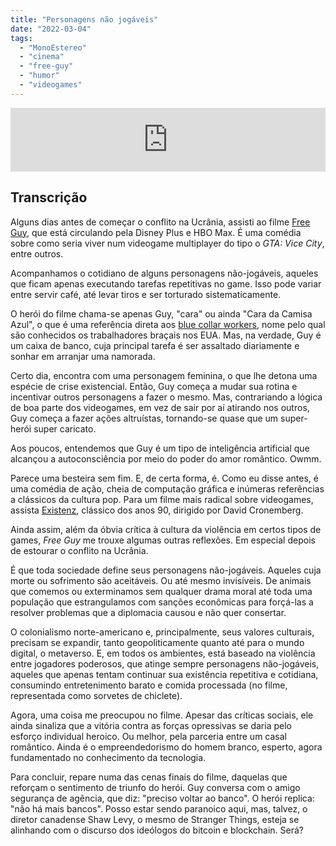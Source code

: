 ```yaml
---
title: "Personagens não jogáveis"
date: "2022-03-04"
tags: 
  - "MonoEstereo"
  - "cinema"
  - "free-guy"
  - "humor"
  - "videogames"
---
```


<iframe src="https://anchor.fm/monoestereo/embed/episodes/Personagens-no-jogveis-e1f87ga" height="102px" width="100%" frameborder="0" scrolling="no"></iframe>

## Transcrição

Alguns dias antes de começar o conflito na Ucrânia, assisti ao filme [Free Guy](https://en.wikipedia.org/wiki/Free_Guy), que está circulando pela Disney Plus e HBO Max. É uma comédia sobre como seria viver num videogame multiplayer do tipo o _GTA: Vice City_, entre outros.

Acompanhamos o cotidiano de alguns personagens não-jogáveis, aqueles que ficam apenas executando tarefas repetitivas no game. Isso pode variar entre servir café, até levar tiros e ser torturado sistematicamente.

O herói do filme chama-se apenas Guy, "cara" ou ainda "Cara da Camisa Azul", o que é uma referência direta aos [blue collar workers](https://www.merriam-webster.com/dictionary/blue-collar), nome pelo qual são conhecidos os trabalhadores braçais nos EUA. Mas, na verdade, Guy é um caixa de banco, cuja principal tarefa é ser assaltado diariamente e sonhar em arranjar uma namorada.

Certo dia, encontra com uma personagem feminina, o que lhe detona uma espécie de crise existencial. Então, Guy começa a mudar sua rotina e incentivar outros personagens a fazer o mesmo. Mas, contrariando a lógica de boa parte dos videogames, em vez de sair por aí atirando nos outros, Guy começa a fazer ações altruístas, tornando-se quase que um super-herói super caricato.

Aos poucos, entendemos que Guy é um tipo de inteligência artificial que alcançou a autoconsciência por meio do poder do amor romântico. Owmm.

Parece uma besteira sem fim. E, de certa forma, é. Como eu disse antes, é uma comédia de ação, cheia de computação gráfica e inúmeras referências a clássicos da cultura pop. Para um filme mais radical sobre videogames, assista [Existenz](https://en.wikipedia.org/wiki/Existenz), clássico dos anos 90, dirigido por David Cronemberg.

Ainda assim, além da óbvia crítica à cultura da violência em certos tipos de games, _Free Guy_ me trouxe algumas outras reflexões. Em especial depois de estourar o conflito na Ucrânia.

É que toda sociedade define seus personagens não-jogáveis. Aqueles cuja morte ou sofrimento são aceitáveis. Ou até mesmo invisíveis. De animais que comemos ou exterminamos sem qualquer drama moral até toda uma população que estrangulamos com sanções econômicas para forçá-las a resolver problemas que a diplomacia causou e não quer consertar.

O colonialismo norte-americano e, principalmente, seus valores culturais, precisam se expandir, tanto geopoliticamente quanto até para o mundo digital, o metaverso. E, em todos os ambientes, está baseado na violência entre jogadores poderosos, que atinge sempre personagens não-jogáveis, aqueles que apenas tentam continuar sua existência repetitiva e cotidiana, consumindo entretenimento barato e comida processada (no filme, representada como sorvetes de chiclete).

Agora, uma coisa me preocupou no filme. Apesar das críticas sociais, ele ainda sinaliza que a vitória contra as forças opressivas se daria pelo esforço individual heroico. Ou melhor, pela parceria entre um casal romântico. Ainda é o empreendedorismo do homem branco, esperto, agora fundamentado no conhecimento da tecnologia.

Para concluir, repare numa das cenas finais do filme, daquelas que reforçam o sentimento de triunfo do herói. Guy conversa com o amigo segurança de agência, que diz: "preciso voltar ao banco". O herói replica: "não há mais bancos". Posso estar sendo paranoico aqui, mas, talvez, o diretor canadense Shaw Levy, o mesmo de Stranger Things, esteja se alinhando com o discurso dos ideólogos do bitcoin e blockchain. Será?
